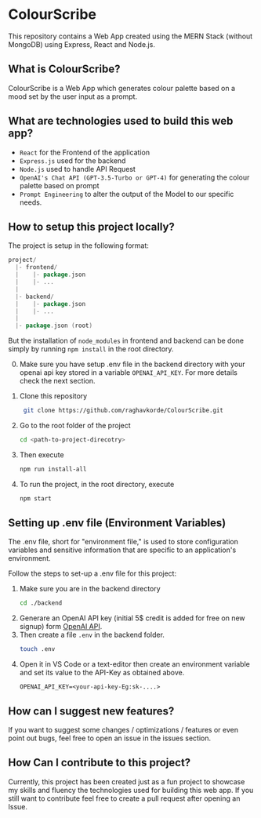# ColourScribe

This repository contains a Web App created using the MERN Stack (without MongoDB) using Express, React and Node.js.

## What is ColourScribe?

ColourScribe is a Web App which generates colour palette based on a mood set by the user input as a prompt.

## What are technologies used to build this web app?

- `React` for the Frontend of the application
- `Express.js` used for the backend
- `Node.js` used to handle API Request
- `OpenAI's Chat API (GPT-3.5-Turbo or GPT-4)` for generating the colour palette based on prompt
- `Prompt Engineering` to alter the output of the Model to our specific needs.
  
## How to setup this project locally?

The project is setup in the following format:
```go
project/
  |- frontend/
  |    |- package.json
  |    |- ...
  |
  |- backend/
  |    |- package.json
  |    |- ...
  |
  |- package.json (root)
```
But the installation of `node_modules` in frontend and backend can be done simply by running `npm install` in the root directory.

0. Make sure you have setup .env file in the backend directory with your openai api key stored in a variable `OPENAI_API_KEY`. For more details check the next section.
   
1. Clone this repository 
   ```bash
    git clone https://github.com/raghavkorde/ColourScribe.git
   ```
2. Go to the root folder of the project
    ```bash
    cd <path-to-project-direcotry>
    ```
3. Then execute 
   ```bash
   npm run install-all
   ```
4. To run the project, in the root directory, execute
   ```bash
   npm start
    ```

## Setting up .env file (Environment Variables)
The .env file, short for "environment file," is used to store configuration variables and sensitive information that are specific to an application's environment.

Follow the steps to set-up a .env file for this project:

1. Make sure you are in the backend directory
    ```bash
    cd ./backend
    ```
1. Generare an OpenAI API key (initial 5$ credit is added for free on new signup) form [OpenAI API](https://platform.openai.com/signup).
2. Then create a file `.env` in the backend folder.
    ```bash
    touch .env
    ```
3. Open it in VS Code or a text-editor then create an environment variable and set its value to the API-Key as obtained above.
    ```
    OPENAI_API_KEY=<your-api-key-Eg:sk-....>
    ```
## How can I suggest new features?
If you want to suggest some changes / optimizations / features or even point out bugs, feel free to open an issue in the issues section.

## How Can I contribute to this project?
Currently, this project has been created just as a fun project to showcase my skills and fluency the technologies used for building this web app. If you still want to contribute feel free to create a pull request after opening an Issue.